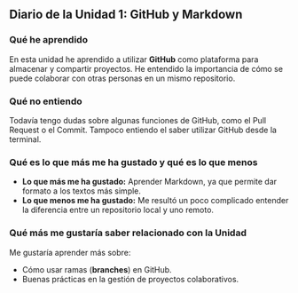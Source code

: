 ## Diario de la Unidad 1: GitHub y Markdown

### Qué he aprendido
En esta unidad he aprendido a utilizar **GitHub** como plataforma para almacenar y compartir proyectos. He entendido la importancia de cómo se puede colaborar con otras personas en un mismo repositorio.

### Qué no entiendo
Todavía tengo dudas sobre algunas funciones de GitHub, como el Pull Request o el Commit. Tampoco entiendo el saber utilizar GitHub desde la terminal.  

### Qué es lo que más me ha gustado y qué es lo que menos
- **Lo que más me ha gustado:** Aprender Markdown, ya que permite dar formato a los textos más simple.  
- **Lo que menos me ha gustado:** Me resultó un poco complicado entender la diferencia entre un repositorio local y uno remoto.  

### Qué más me gustaría saber relacionado con la Unidad
Me gustaría aprender más sobre:
- Cómo usar ramas (**branches**) en GitHub.
- Buenas prácticas en la gestión de proyectos colaborativos.
